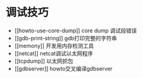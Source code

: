 # 调试技巧

* [[howto-use-core-dump]] core dump 调试段错误
* [[gdb-print-string]] gdb打印完整的字符串
* [[memony]] 开发用内存检测工具
* [[netcat]] netcat调试以太网程序
* [[tcpdump]] 以太网抓包
* [[gdbserver]] howto交叉编译gdbserver